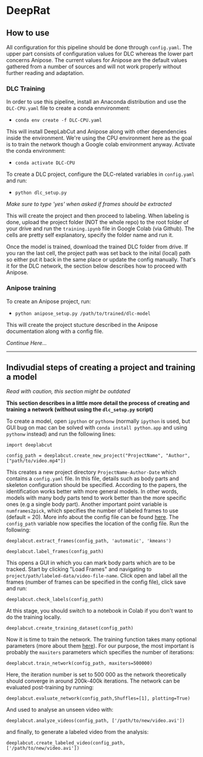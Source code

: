 # DeepRat

## How to use

All configuration for this pipeline should be done through `config.yaml`. The upper part consists of configuration values for DLC whereas the lower part concerns Anipose. The current values for Anipose are the default values gathered from a number of sources and will not work properly without further reading and adaptation.

### DLC Training

In order to use this pipeline, install an Anaconda distribution and use the `DLC-CPU.yaml` file to create a conda ennvironment:

* `conda env create -f DLC-CPU.yaml`

This will install DeepLabCut and Anipose along with other dependencies inside the environment. We're using the CPU environment here as the goal is to train the network though a Google colab environment anyway. Activate the conda environment:

* `conda activate DLC-CPU`

To create a DLC project, configure the DLC-related variables in `config.yaml` and run:

* `python dlc_setup.py`

*Make sure to type 'yes' when asked if frames should be extracted*

This will create the project and then proceed to labeling. When labeling is done, upload the project folder (NOT the whole repo) to the root folder of your drive and run the `training.ipynb` file in Google Colab (via Github). The cells are pretty self explanatory, specify the folder name and run it.

Once the model is trained, download the trained DLC folder from drive. If you ran the last cell, the project path was set back to the inital (local) path so either put it back in the same place or update the config manually. That's it for the DLC network, the section below describes how to proceed with Anipose.

### Anipose training

To create an Anipose project, run:

* `python anipose_setup.py /path/to/trained/dlc-model`

This will create the project stucture described in the Anipose documentation along with a config file.

*Continue Here...*

---

## Indivudial steps of creating a project and training a model

*Read with caution, this section might be outdated*

**This section describes in a little more detail the process of creating and training a network (without using the `dlc_setup.py` script)**

To create a model, open `ipython` or `pythonw` (normally `ipython` is used, but GUI bug on mac can be solved with `conda install python.app` and using `pythonw` instead) and run the following lines:

`import deeplabcut`

`config_path = deeplabcut.create_new_project("ProjectName", "Author", ["path/to/video.mp4"])`

This creates a new project directory `ProjectName-Author-Date`  which contains a `config.yaml` file. In this file, details such as body parts and skeleton configuration should be specified. According to the papers, the identification works better with more general models. In other words, models with many body parts tend to work better than the more specific ones (e.g a single body part). Another important point variable is `numframes2pick`, which specifies the number of labeled frames to use (default = 20). More info about the config file can be found [here](https://github.com/DeepLabCut/DeepLabCut/blob/master/docs/functionDetails.md#b-configure-the-project-). The `config_path` variable now specifies the location of the config file. Run the following:

`deeplabcut.extract_frames(config_path, 'automatic', 'kmeans')`

`deeplabcut.label_frames(config_path)`

This opens a GUI in which you can mark body parts which are to be tracked. Start by clicking "Load Frames" and navigating to `project/path/labeled-data/video-file-name`. Click open and label all the frames (number of frames can be specified in the config file), click save and run:

`deeplabcut.check_labels(config_path)`

At this stage, you should switch to a notebook in Colab if you don't want to do the training locally.

`deeplabcut.create_training_dataset(config_path)`

Now it is time to train the network. The training function takes many optional parameters (more about them [here](https://github.com/DeepLabCut/DeepLabCut/blob/master/docs/functionDetails.md#g-train-the-network)). For our purpose, the most important is probably the `maxiters` parameters which specifies the number of iterations:

`deeplabcut.train_network(config_path, maxiters=500000)`

Here, the iteration number is set to 500 000 as the network theoretically should converge in around 200k-400k iterations. The network can be evaluated post-training by running:

`deeplabcut.evaluate_network(config_path,Shuffles=[1], plotting=True)`

And used to analyse an unseen video with:

`deeplabcut.analyze_videos(config_path, ['/path/to/new/video.avi'])`

and finally, to generate a labeled video from the analysis:

`deeplabcut.create_labeled_video(config_path, ['/path/to/new/video.avi'])`